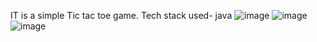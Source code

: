 IT is a simple Tic tac toe game.
Tech stack used- java
![image](https://github.com/arnab-028/Tic_Tac_Toe_java/assets/87126557/de838aa9-6892-4079-ae35-a6bf3d2e39ef)
![image](https://github.com/arnab-028/Tic_Tac_Toe_java/assets/87126557/26b80dc6-0100-4e6c-9792-e73f62e2a145)
![image](https://github.com/arnab-028/Tic_Tac_Toe_java/assets/87126557/cef1b89c-42a4-4fd4-980b-6f7de238e798)



